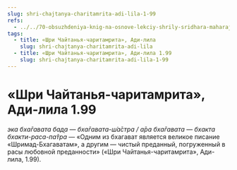 ```yaml
---
slug: shri-chajtanya-charitamrita-adi-lila-1-99
refs:
  - ../../70-obsuzhdeniya-knig-na-osnove-lekciy-shrily-sridhara-maharaja/1121-1981-08-20-a2-o-kvalifikatsii-dlya-chteniya-i-napisanii-shri-shri-prapanna-dzhivanamritam.md
tags:
  - title: «Шри Чайтанья-чаритамрита», Ади-лила
    slug: shri-chajtanya-charitamrita-adi-lila
  - title: «Шри Чайтанья-чаритамрита», Ади-лила 1.99
    slug: shri-chajtanya-charitamrita-adi-lila-1-99
---
```


# «Шри Чайтанья-чаритамрита», Ади-лила 1.99

*эка бха̄гавата бад̣а — бха̄гавата-ш́а̄стра / а̄ра бха̄гавата — бхакта бхакти-раса-па̄тра* — «Одним из бхагават является великое писание «Шримад-Бхагаватам», а другим — чистый преданный, погруженный в расы любовной преданности» («Шри Чайтанья-чаритамрита», Ади-лила, 1.99).
